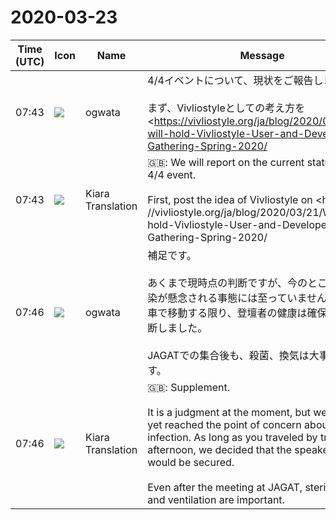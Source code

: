 # 2020-03-23

|Time (UTC)|Icon|Name|Message|
|---|---|---|---|
|07:43|![](https://avatars.slack-edge.com/2019-11-22/845042642576_070441337abaca9fb7b3_72.png)|ogwata|4/4イベントについて、現状をご報告します。<br><br>まず、Vivliostyleとしての考え方を<https://vivliostyle.org/ja/blog/2020/03/21/We-will-hold-Vivliostyle-User-and-Developer-Gathering-Spring-2020/|ブログに投稿>しました。<br><br>乱暴にまとめると「パンデミックはすぐに終息せず、かといって経済活動もやめられない。むしろその両立のために、Vivliostyle の開発が必要」というものです。<br><br>ただし、これはあくまで現時点での判断です。1週間後にヨーロッパやアメリカのように東京区部で地域封鎖がされていないとは、誰も断言できません。状況は流動的で、柔軟な判断が必要です。<br><br>少し調べましたが、JAGATに登壇者が集合し、<https://www.facebook.com/vivliostyle/|FacebookのVivliostyle Forumのページ>  から配信するのが、もっとも経済的、かつ手早くできそうです（プランBはYouTubeだが、チャンネル新設から始める必要あり）。<br><br>会場をJAGATにする理由はPA機材が完備しているからです。広さも学校の教室などより広く、換気もできます。他方、ネットはWi-Fiで、ビデオカメラはありません。<br><br>そこでビデオカメラを貸してとあちこち声をかけましたが、応じてくれる人はいませんでした。まあ、スマホとノートPCでも大丈夫でしょう（ただし、現場でのテストは必要）。<br><br>とはいえ、JAGATに集合できない状況になった場合どうするかは、常に考えておくべきです。<br><br>その状況でも開催する場合、登壇者個々人をつなぐ多元中継ということになります。調べた限りで、これを最も手っ取り早く実現できるのは、ZoomのProコース（年額24,000円）ということになります……。<br><br>皆さんどうお考えでしょう。ぜひご意見を聞かせてください。<br><blockquote>新型コロナウィルスの世界的流行の中、私達に何ができるでしょう？　いろいろ考えた末に、私達はむしろ開発をスピードアップしようと決めました。そこで、来たる4月4日に以下のようなイベントを開催します。 CSS組版 Vivliostyle ユーザーと開発者の集い 2020春 この情勢ですので、インターネット中継をメインとして、少人数の会場参加も可能とする二元開催です。URLは上記告知ページ、及びTwitterで発表します。お伝えしたいのは以下の3点です。 ユーザによるVivliostyleの使用報告と新たな提案 新バージョンの変更点と、新しい Vivliostyle ファミリーの紹介 年内公開予定のコンシューマ向け無料サービス “Vivliostyle Pub” の報告 新型コロナウィルスの流行は、そう簡単に収束しないと思われます。それでも私達は、生きている限り活動をやめられません。つまりウィルスへ対処しながら、私たちができる活動をしていかなくてはなりません。 そうして、テレワークを始め今まで以上にインターネットが重要なインフラとなる状況がつづくでしょう。そのために、今よりももっとWebは使いやすくなるべきです。 なかでも日本において課題となるのは、文書コミュニケーションの効率性です。だからこそ、Vivliostyleは開発を止めてはいけないと考えました。 どうか一人でも多くの人が、それぞれ可能な方法で、私達のイベントに参加されますよう呼びかけます。</blockquote>|
|07:43|![](https://avatars.slack-edge.com/2019-08-21/732685848020_f3f20736795184660348_72.png)|Kiara Translation|🇬🇧: We will report on the current status of the 4/4 event.<br><br>First, post the idea of Vivliostyle on &lt;https: //vivliostyle.org/ja/blog/2020/03/21/We-will-hold-Vivliostyle-User-and-Developer-Gathering-Spring-2020/ | &gt; Yes.<br><br>Roughly summarizing, "The pandemic does not end immediately, but economic activity cannot be stopped. Rather, it is necessary to develop Vivliostyle to balance them."<br><br>However, this is a judgment at the moment. Nobody can say that one week later, as in Europe and the United States, the Tokyo ward has not been blocked. The situation is fluid and requires flexible judgment.<br><br>After a little research, it seems that the most economical and quickest way for JAGAT to be a gathering of speakers and to distribute from <https://www.facebook.com/vivliostyle/|Facebook Vivliostyle Forum page> (Plan B is YouTube, but you need to start with a new channel).<br><br>The reason for setting the venue to JAGAT is that PA equipment is fully equipped. It is larger than a school classroom, and can be ventilated. On the other hand, the net is Wi-Fi and there is no video camera.<br><br>I called around to lend a video camera, but no one responded. Well, smartphones and laptops should be fine (though on-site testing is required).<br><br>Nevertheless, you should always consider what to do if you can't meet in JAGAT.<br><br>If the event is held even in that situation, it will be a multi-way broadcast that connects the speakers. The quickest way to do this, according to my research, is to use the Zoom Pro course (24,000 yen per year).<br><br>What do you think? Please let us know what you think.|
|07:46|![](https://avatars.slack-edge.com/2019-11-22/845042642576_070441337abaca9fb7b3_72.png)|ogwata|補足です。<br><br>あくまで現時点の判断ですが、今のところ空気感染が懸念される事態には至っていません。午後に電車で移動する限り、登壇者の健康は確保されると判断しました。<br><br>JAGATでの集合後も、殺菌、換気は大事と思います。|
|07:46|![](https://avatars.slack-edge.com/2019-08-21/732685848020_f3f20736795184660348_72.png)|Kiara Translation|🇬🇧: Supplement.<br><br>It is a judgment at the moment, but we have not yet reached the point of concern about airborne infection. As long as you traveled by train in the afternoon, we decided that the speaker's health would be secured.<br><br>Even after the meeting at JAGAT, sterilization and ventilation are important.|
